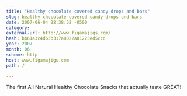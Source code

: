 ```yaml
---
title: "Healthy chocolate covered candy drops and bars"
slug: healthy-chocolate-covered-candy-drops-and-bars
date: 2007-06-04 22:38:52 -0500
category: 
external-url: http://www.figamajigs.com/
hash: bb61a3c4d63b317a8022a81225ed5ccd
year: 2007
month: 06
scheme: http
host: www.figamajigs.com
path: /

---
```


The first All Natural Healthy Chocolate Snacks that actually taste GREAT!
